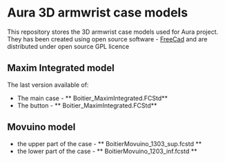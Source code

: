 # Aura 3D armwrist case models
This repository stores the 3D armwrist case models used for Aura project.
 They has been created using open source software - [FreeCad](https://www.freecadweb.org/) and are distributed under open source GPL licence

 ## Maxim Integrated model

The last version available of:

* The main case - ** 	Boitier_MaximIntegrated.FCStd**
* The button - ** 	Boitier_MaximIntegrated.FCStd**


 ## Movuino model

 * the upper part of the case - ** BoitierMovuino_1303_sup.fcstd **
 * the lower part of the case - ** BoitierMovuino_1203_inf.fcstd **
